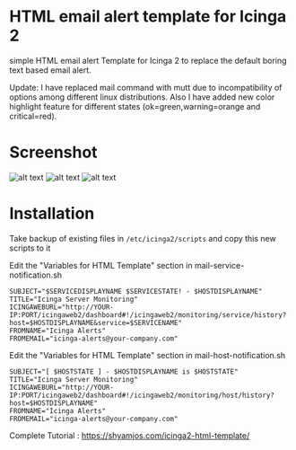 # HTML email alert template for Icinga 2
simple HTML email alert Template for Icinga 2 to replace the default boring text based email alert.  

Update: I have replaced mail command with mutt due to incompatibility of options among different linux distributions. 
Also I have added new color highlight feature for different states (ok=green,warning=orange and critical=red).
# Screenshot 

![alt text](https://shyamjos.com/assets/img/icinga2/icinga-html-email.png)
![alt text](https://shyamjos.com/assets/img/icinga2/html-template-for-icinga.png)
![alt text](https://shyamjos.com/assets/img/icinga2/icinga-2-html-email-template.png)

# Installation 

Take backup of existing files in `/etc/icinga2/scripts` and copy this new scripts to it 

Edit the "Variables for HTML Template" section in mail-service-notification.sh
```
SUBJECT="$SERVICEDISPLAYNAME $SERVICESTATE! - $HOSTDISPLAYNAME"
TITLE="Icinga Server Monitoring"
ICINGAWEBURL="http://YOUR-IP:PORT/icingaweb2/dashboard#!/icingaweb2/monitoring/service/history?host=$HOSTDISPLAYNAME&service=$SERVICENAME"
FROMNAME="Icinga Alerts"
FROMEMAIL="icinga-alerts@your-company.com" 
```	
Edit the "Variables for HTML Template" section in mail-host-notification.sh
```
SUBJECT="[ $HOSTSTATE ] - $HOSTDISPLAYNAME is $HOSTSTATE"
TITLE="Icinga Server Monitoring"
ICINGAWEBURL="http://YOUR-IP:PORT/icingaweb2/dashboard#!/icingaweb2/monitoring/host/history?host=$HOSTDISPLAYNAME"
FROMNAME="Icinga Alerts"
FROMEMAIL="icinga-alerts@your-company.com" 
```
Complete Tutorial : https://shyamjos.com/icinga2-html-template/
